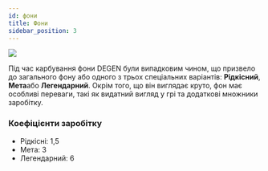 ```yaml
---
id: фони
title: Фони
sidebar_position: 3
---
```


![](/img/rngBackgrounds.gif)

Під час карбування фони DEGEN були випадковим чином, що призвело до загального фону або одного з трьох спеціальних варіантів: **Рідкісний**, **Мета**або **Легендарний**. Окрім того, що він виглядає круто, фон має особливі переваги, такі як видатний вигляд у грі та додаткові множники заробітку.

### Коефіцієнти заробітку

- Рідкісні: 1,5
- Мета: 3
- Легендарний: 6
